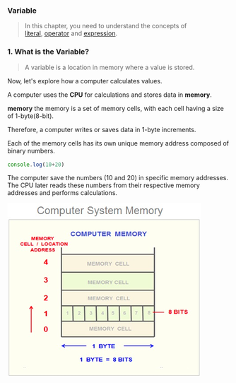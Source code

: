 ### Variable

> In this chapter, you need to understand the concepts of  
> [literal](), [operator]() and [expression]().

### 1. What is the Variable?
> A variable is a location in memory where a value is stored.

Now, let's explore how a computer calculates values.

A computer uses the **CPU** for calculations and stores data in **memory**.

**memory**
the memory is a set of memory cells, with each cell having a size of 1-byte(8-bit).

Therefore, a computer writes or saves data in 1-byte increments. 

Each of the memory cells has its own unique memory address composed of binary numbers.

```javascript
console.log(10+20)
```
The computer save the numbers (10 and 20) in specific memory addresses. The CPU later reads these numbers from their respective memory addresses and performs calculations.

![img_1.png](../images/img_1.png)

